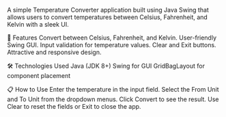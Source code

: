 A simple Temperature Converter application built using Java Swing that allows users to convert temperatures between Celsius, Fahrenheit, and Kelvin with a sleek UI.

🚀 Features
Convert between Celsius, Fahrenheit, and Kelvin.
User-friendly Swing GUI.
Input validation for temperature values.
Clear and Exit buttons.
Attractive and responsive design.



🛠️ Technologies Used
Java (JDK 8+)
Swing for GUI
GridBagLayout for component placement

📋 How to Use
Enter the temperature in the input field.
Select the From Unit and To Unit from the dropdown menus.
Click Convert to see the result.
Use Clear to reset the fields or Exit to close the app.
